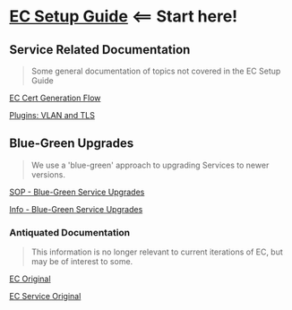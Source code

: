 # [EC Setup Guide](https://github.com/Enterprise-connect/documentation/blob/master/ec-guide.md) <== Start here!

## Service Related Documentation

> Some general documentation of topics not covered in the EC Setup Guide

[EC Cert Generation Flow](https://github.com/Enterprise-connect/documentation/blob/master/README.cert.md)

[Plugins: VLAN and TLS](https://github.com/Enterprise-connect/documentation/blob/master/plugins.md)

## Blue-Green Upgrades 

> We use a 'blue-green' approach to upgrading Services to newer versions. 

[SOP - Blue-Green Service Upgrades](https://github.com/Enterprise-connect/documentation/blob/master/SOP_upgrades.md)

[Info - Blue-Green Service Upgrades](https://github.com/Enterprise-connect/documentation/blob/master/info_upgrades.md)

### Antiquated Documentation 
 
> This information is no longer relevant to current iterations of EC, but may be of interest to some. 

[EC Original](https://github.com/Enterprise-connect/documentation/blob/master/README.origin.md)

[EC Service Original](https://github.com/Enterprise-connect/documentation/blob/master/README.predix.service.md)